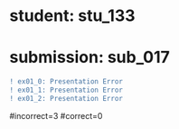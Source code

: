 # student: stu_133
# submission: sub_017

```diff
! ex01_0: Presentation Error
! ex01_1: Presentation Error
! ex01_2: Presentation Error
```
#incorrect=3
#correct=0
